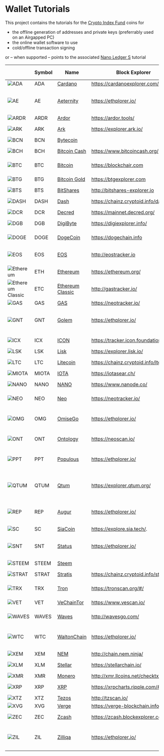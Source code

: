 #  Wallet Tutorials

This project contains the tutorials for the [Crypto Index Fund](https://wwww.crypto-index.nl) coins for

* the offline generation of addresses and private keys (preferrably used on an Airgapped PC)
* the online wallet software to use
* cold/offline transaction signing

or – when supported – points to the associated [Nano Ledger S](ttps://support.ledgerwallet.com/) tutorial



|     | Symbol  | Name                        | Block Explorer                           | Cold Storage       |
| ----| ----- | ------------------------------ | ---------------------------------------- | -------------- |
| ![ADA](https://widget.crypto-index.com/icon/32/ada.png) | ADA   | [Cardano](https://www.cardanohub.org/)  | <https://cardanoexplorer.com/>           | [here](/ADA)   |
| ![AE](https://widget.crypto-index.com/icon/32/ae.png) | AE  | [Aeternity](https://aeternity.com/) | <https://ethplorer.io/> |  [Ledger Support](https://support.ledgerwallet.com/hc/en-us/articles/115005200009)  (erc-20) |
| ![ARDR](https://widget.crypto-index.com/icon/32/ardr.png) | ARDR  | [Ardor](https://www.ardorplatform.org/) | <https://ardor.tools/> | [here](/ARDR)  |
| ![ARK](https://widget.crypto-index.com/icon/32/ark.png) | ARK  | [Ark](https://ark.io/) | <https://explorer.ark.io/> | [Ledger Support](https://support.ledgerwallet.com/hc/en-us/articles/115005174589)  |
| ![BCN](https://widget.crypto-index.com/icon/32/bcn.png) | BCN   | [Bytecoin](<https://bytecoin.org/>)       |      | [here](/BCN)   |
| ![BCH](https://widget.crypto-index.com/icon/32/bch.png) | BCH   |   [Bitcoin Cash](https://bitcoin.org/en/) | <https://www.bitcoincash.org/> | [Ledger Support](https://support.ledgerwallet.com/hc/en-us/articles/115005174789)                             |                                          |                | 
| ![BTC](https://widget.crypto-index.com/icon/32/btc.png) | BTC   |   [Bitcoin](https://bitcoin.org/en/) | <https://blockchair.com> | [Ledger Support](https://support.ledgerwallet.com/hc/en-us/articles/115005195945)                             |                                          |                |  
| ![BTG](https://widget.crypto-index.com/icon/32/btg.png) | BTG   |   [Bitcoin Gold](https://bitcoingold.org/) | <https://btgexplorer.com> | [Ledger Support](https://support.ledgerwallet.com/hc/en-us/articles/115005456969)                             |                                          |                |  
| ![BTS](https://widget.crypto-index.com/icon/32/bts.png)| BTS |[BitShares](<https://bitshares.org>) | <http://bitshares-explorer.io> | [here](/BTS)|
| ![DASH](https://widget.crypto-index.com/icon/32/dash.png)| DASH |[Dash](<https://www.dash.org/>) | <https://chainz.cryptoid.info/dash/> | [Ledger Support](https://support.ledgerwallet.com/hc/en-us/articles/115005308185)|
| ![DCR](https://widget.crypto-index.com/icon/32/dcr.png) | DCR | [Decred](<https://www.decred.org>) | <https://mainnet.decred.org/> | [here](/DCR)|
| ![DGB](https://widget.crypto-index.com/icon/32/dgb.png) | DGB | [DigiByte](<https://digibyte.io/>) | <https://digiexplorer.info/> | [Ledger Support](https://support.ledgerwallet.com/hc/en-us/articles/115003917093)|
| ![DOGE](https://widget.crypto-index.com/icon/32/doge.png) | DOGE | [DogeCoin](<https://dogecoin.com/>) | <https://dogechain.info> | [Ledger Support](https://support.ledgerwallet.com/hc/en-us/articles/115005174025)|
| ![EOS](https://widget.crypto-index.com/icon/32/eos.png) | EOS | [EOS](<https://eos.io/>) | <http://eostracker.io> | [here](/EOS) - [Ledger Support](https://support.ledgerwallet.com/hc/en-us/articles/360008913653)  |
| ![Ethereum](https://widget.crypto-index.com/icon/32/eth.png) | ETH | [Ethereum](<https://etherscan.io/>) | <https://ethereum.org/> | [Ledger Support](https://support.ledgerwallet.com/hc/en-us/articles/115005200009) |
| ![Ethereum Classic](https://widget.crypto-index.com/icon/32/etc.png) | ETC | [Ethereum Classic](<https://etherscan.io/>) | <http://gastracker.io/> | [Ledger Support](https://support.ledgerwallet.com/hc/en-us/articles/115005200009) |
| ![GAS](https://widget.crypto-index.com/icon/32/gas.png) | GAS   | [GAS](<https://neo.org/>)               | <https://neotracker.io/>                   | [here](/NEO)   |
| ![GNT](https://widget.crypto-index.com/icon/32/gnt.png) | GNT  | [Golem](https://golem.network/) | <https://ethplorer.io/> |  [Ledger Support](https://support.ledgerwallet.com/hc/en-us/articles/115005200009) (erc-20)  |
| ![ICX](https://widget.crypto-index.com/icon/32/icx.png) | ICX | [ICON](<https://https://icon.foundation/?lang=en>) | <https://tracker.icon.foundation/> | [Ledger Support](https://support.ledgerwallet.com/hc/en-us/articles/360007653614) |
| ![LSK](https://widget.crypto-index.com/icon/32/lsk.png) | LSK   | [Lisk](<https://lisk.io/>)             | <https://explorer.lisk.io/>              | [here](/LSK)   |
| ![LTC](https://widget.crypto-index.com/icon/32/ltc.png) | LTC   | [Litecoin](<https://litecoin.com/>)             | <https://chainz.cryptoid.info/ltc>              | [Ledger Support](https://support.ledgerwallet.com/hc/en-us/articles/115005172945)   |
| ![MIOTA](https://widget.crypto-index.com/icon/32/miota.png) | MIOTA  | [IOTA](<http://iota.org>)              | <https://iotasear.ch/>                   | [here](/IOTA)  |
| ![NANO](https://widget.crypto-index.com/icon/32/nano.png) | NANO | [NANO](<https://nano.org/en>)  | <https://www.nanode.co/> | [Ledger Support](https://support.ledgerwallet.com/hc/en-us/articles/360005459013) |
| ![NEO](https://widget.crypto-index.com/icon/32/neo.png) | NEO   | [Neo](<https://neo.org/>)             | <https://neotracker.io/>                 | [Ledger Support](https://support.ledgerwallet.com/hc/en-us/articles/115005530425)   |
| ![OMG](https://widget.crypto-index.com/icon/32/omg.png) | OMG  | [OmiseGo](https://omisego.network/) | <https://ethplorer.io/> |  [Ledger Support](https://support.ledgerwallet.com/hc/en-us/articles/115005200009) (erc-20)  |
| ![ONT](https://widget.crypto-index.com/icon/32/ont.png) | ONT | [Ontology](<https://ont.io/>) | <https://neoscan.io/> | [Ledger Support](https://support.ledgerwallet.com/hc/en-us/articles/360007583514) |
| ![PPT](https://widget.crypto-index.com/icon/32/ppt.png) | PPT  | [Populous](https://populous.world/) | <https://ethplorer.io/> | [Ledger Support](https://support.ledgerwallet.com/hc/en-us/articles/115005174589) (erc-20)  |
| ![QTUM](https://widget.crypto-index.com/icon/32/qtum.png) | QTUM  | [Qtum](https://qtum.org/en) | <https://explorer.qtum.org/> | [Ledger Support](https://support.ledgerwallet.com/hc/en-us/articles/115003776913) (erc-20)  |
| ![REP](https://widget.crypto-index.com/icon/32/rep.png) | REP  | [Augur](https://www.augur.net/) | <https://ethplorer.io/> | [Ledger Support](https://support.ledgerwallet.com/hc/en-us/articles/115005174589) (erc-20)  |
| ![SC](https://widget.crypto-index.com/icon/32/sc.png) | SC | [SiaCoin](<https://sia.tech/>)              | <https://explore.sia.tech/>. | [here](/SC) | 
| ![SNT](https://widget.crypto-index.com/icon/32/snt.png) | SNT  | [Status](https://status.im/) | <https://ethplorer.io/> | [Ledger Support](https://support.ledgerwallet.com/hc/en-us/articles/115005174589) (erc-20)  |
| ![STEEM](https://widget.crypto-index.com/icon/32/steem.png) | STEEM | [Steem](<https://steem.io/>)           |                                          | [here](/STEEM) |
| ![STRAT](https://widget.crypto-index.com/icon/32/strat.png) | STRAT | [Stratis](<https://stratisplatform.com/>)       | <https://chainz.cryptoid.info/strat/> | [Ledger Support](https://support.ledgerwallet.com/hc/en-us/articles/115005175329) |
| ![TRX](https://widget.crypto-index.com/icon/32/trx.png) | TRX | [Tron](<https://tron.network/>)       | <https://tronscan.org/#/> | [Ledger Support](https://support.ledgerwallet.com/hc/en-us/articles/360006904193) |
| ![VET](https://widget.crypto-index.com/icon/32/ven.png) | VET | [VeChainTor](<https://www.vechain.com/#/>)       | <https://www.vescan.io/> | [Ledger Support](https://support.ledgerwallet.com/hc/en-us/articles/360007655934) |
| ![WAVES](https://widget.crypto-index.com/icon/32/waves.png) | WAVES | [Waves](<https://wavesplatform.com/>)   | <http://wavesgo.com/>                    | [Ledger Support](https://support.ledgerwallet.com/hc/en-us/articles/360008681773) |
| ![WTC](https://widget.crypto-index.com/icon/32/wtc.png) | WTC  | [WaltonChain](https://www.waltonchain.org/) | <https://ethplorer.io/> | [Ledger Support](https://support.ledgerwallet.com/hc/en-us/articles/115005174589) (erc-20)  |
| ![XEM](https://widget.crypto-index.com/icon/32/xem.png) | XEM   | [NEM](<http://nem.io>)                | <http://chain.nem.ninja/>                | [here](/NEM)   |
| ![XLM](https://widget.crypto-index.com/icon/32/xlm.png) | XLM   | [Stellar](<https://www.stellar.org/>)     | <https://stellarchain.io/>   |   [Ledger Support](https://support.ledgerwallet.com/hc/en-us/articles/115003797194)   |
| ![XMR](https://widget.crypto-index.com/icon/32/xmr.png) | XMR   | [Monero](<https://getmonero.org/>)       | <http://xmr.llcoins.net/checktx.html>    | [here](/XMR)   |
| ![XRP](https://widget.crypto-index.com/icon/32/xrp.png) | XRP   | [XRP](https://ripple.com/) | <https://xrpcharts.ripple.com/#/graph> | [Ledger Support](https://support.ledgerwallet.com/hc/en-us/articles/115005177349) |
| ![XTZ](https://widget.crypto-index.com/icon/32/xtz.png) | XTZ   | [Tezos](<https://tezos.com/>)      | <http://tzscan.io/>           | [here](/XTZ)   |
| ![XVG](https://widget.crypto-index.com/icon/32/xvg.png) | XVG   | [Verge](<https://vergecurrency.com>)      | <https://verge-blockchain.info/>           | [here](/XVG)   |
| ![ZEC](https://widget.crypto-index.com/icon/32/zec.png) | ZEC   | [Zcash](https://z.cash/) | <https://zcash.blockexplorer.com/> | [Ledger Support](https://support.ledgerwallet.com/hc/en-us/articles/115005177269) |
| ![ZIL](https://widget.crypto-index.com/icon/32/zil.png) | ZIL  | [Zilliqa](https://zilliqa.com/) | <https://ethplorer.io/> | [Ledger Support](https://support.ledgerwallet.com/hc/en-us/articles/115005174589) (erc-20)  |



